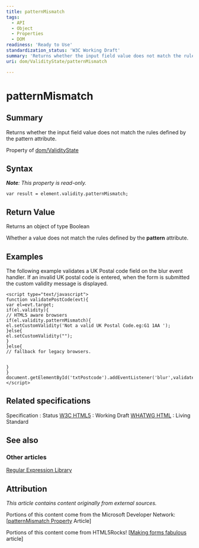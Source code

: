 ```yaml
---
title: patternMismatch
tags:
  - API
  - Object
  - Properties
  - DOM
readiness: 'Ready to Use'
standardization_status: 'W3C Working Draft'
summary: 'Returns whether the input field value does not match the rules defined by the pattern attribute.'
uri: dom/ValidityState/patternMismatch

---
```

# patternMismatch

## Summary

Returns whether the input field value does not match the rules defined by the pattern attribute.

<span data-meta="applies_to" data-type="key">Property of <span data-type="value">[dom/ValidityState](/dom/ValidityState)</span></span>

## Syntax

***Note**: This property is read-only.*

``` {.js}
var result = element.validity.patternMismatch;
```

## Return Value

<span data-meta="return" data-type="key">Returns an object of type <span data-type="value">Boolean</span></span>

Whether a value does not match the rules defined by the **pattern** attribute.

## Examples

The following example validates a UK Postal code field on the blur event handler. If an invalid UK postal code is entered, when the form is submitted the custom validity message is displayed.

``` {.js}
<script type="text/javascript">
function validatePostCode(evt){
var el=evt.target;
if(el.validity){
// HTML5 aware browsers
if(el.validity.patternMismatch){
el.setCustomValidity('Not a valid UK Postal Code.eg:G1 1AA ');
}else{
el.setCustomValidity("");
}
}else{
// fallback for legacy browsers.


}
}
document.getElementById('txtPostcode').addEventListener('blur',validatePostCode,false);
</script>
```

## Related specifications

Specification
:   Status
[W3C HTML5](http://www.w3.org/TR/html5/)
:   Working Draft
[WHATWG HTML](http://www.whatwg.org/specs/web-apps/current-work/multipage)
:   Living Standard

## See also

### Other articles

[Regular Expression Library](http://www.regexlib.com/)

## Attribution

*This article contains content originally from external sources.*

Portions of this content come from the Microsoft Developer Network: [[patternMismatch Property](http://msdn.microsoft.com/en-us/library/ie/hh773355(v=vs.85).aspx) Article]

Portions of this content come from HTML5Rocks! [[Making forms fabulous](http://www.html5rocks.com/en/tutorials/forms/html5forms/) article]

